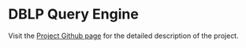 # DBLP Query Engine

Visit the [Project Github page](https://aksh98.github.io/DBLP/) for the detailed description of the project.

